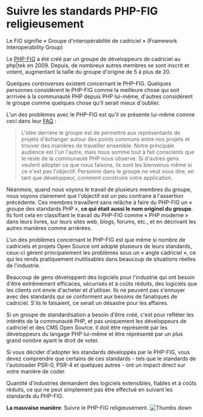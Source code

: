 # Suivre les standards PHP-FIG religieusement #

Le FIG signifie « Groupe d'interopérabilité de cadriciel » (Framework Interoperability Group)

Le [PHP-FIG](http://www.php-fig.org/) a été créé par un groupe de développeurs de cadriciel au php|tek en 2009. Depuis, de nombreux autres membres se sont inscrit et votent, augmentant la taille du groupe d'origine de 5 à plus de 20.

Quelques controverses existent concernant le PHP-FIG. Quelques personnes considèrent le PHP-FIG comme la meilleure chose qui soit arrrivée à la communauté PHP depuis PHP lui-même, d'autres considèrent le groupe comme quelques chose qu'il serait mieux d'oublier.

L'un des problèmes avec le PHP-FIG est qu'il se présente lui-même comme ceci dans leur [FAQ](http://www.php-fig.org/faqs/) :

> L'idée derrière le groupe est de permettre aux représentants de projets d'échanger autour des points communs entre nos projets et trouver des manières de travailler ensemble. Notre principale audience est l'un l'autre, mais nous somme tout à fait conscients que le reste de la communauté PHP nous observe. Si d'autres gens veulent adopter ce que nous faisons, ils sont les bienvenus même si ce n'est pas l'objectif. Personne dans le groupe ne veut vous dire, en tant que développeur, comment construire votre application.

Néanmois, quand nous voyons le travail de plusieurs membres du groupe, nous voyons clairement que l'objectif est un peu contraire à l'assertion précédente. Ces membres travaillent sans relâche à faire du PHP-FIG un « groupe des standards PHP », **ce qui était aussi le nom originel du groupe**. Ils font cela en classifiant le travail du PHP-FIG comme « PHP moderne » dans leurs livres, sur leurs sites web, blogs, forums, etc., et en décrivant les autres manières comme arriérées.

L'un des problèmes concernant le PHP-FIG est que même si nombre de cadriciels et projets Open Source ont adopté plusieurs de leurs standards, ceux-ci gèrent principalement les problèmes sous un « angle cadriciel », ce qui les rends pratiquement inutilisables dans beaucoup de situations réelles de l'industrie.

Beaucoup de gens développent des logiciels pour l'industrie qui ont besoin d'être extrêmement efficaces, sécurisés et à coûts réduits, des logiciels que les clients ont envie d'acheter et d'utiliser. Ils ne peuvent pas s'ennuyer avec des standards qui se conforment aux besoins de fanatiques de cadriciel. S'ils le faisaient, ce serait un désastre pour les affaires.

Si un groupe de standardisation a besoin d'être créé, c'est pour refléter les intérêts de la communauté PHP, et pas uniquement les développeurs de cadriciel et des CMS Open Source. Il doit être représenté par les développeurs du langage PHP lui-même et être réprésenté par un plus grand nombre ayant le droit de voter.

Si vous décider d'adopter les standards développés par le PHP-FIG, vous devez comprendre que certains de ces standards - tels que le standards de l'autoloader PSR-0, PSR-4 et quelques autres - ont un impact direct sur votre manière de coder.

Quantité d'industries demandent des logiciels extensibles, fiables et à coûts réduits, ce qui ne peut simplement pas être effectué en suivant les standards du PHP-FIG.

**La mauvaise manière**: Suivre le PHP-FIG religieusement. ![Thumbs down](/img/thumbs-down.png)
